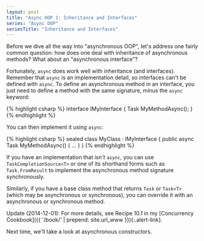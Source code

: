 ```yaml
---
layout: post
title: "Async OOP 1: Inheritance and Interfaces"
series: "Async OOP"
seriesTitle: "Inheritance and Interfaces"
---
```

Before we dive all the way into "asynchronous OOP", let's address one fairly common question: how does one deal with inheritance of asynchronous methods? What about an "asynchronous interface"?

Fortunately, `async` does work well with inheritance (and interfaces). Remember that `async` is an implementation detail, so interfaces can't be defined with `async`. To define an asynchronous method in an interface, you just need to define a method with the same signature, minus the `async` keyword:

{% highlight csharp %}
interface IMyInterface
{
  Task MyMethodAsync();
}
{% endhighlight %}

You can then implement it using `async`:

{% highlight csharp %}
sealed class MyClass : IMyInterface
{
  public async Task MyMethodAsync()
  {
    ...
  }
}
{% endhighlight %}

If you have an implementation that _isn't_ `async`, you can use `TaskCompletionSource<T>` or one of its shorthand forms such as `Task.FromResult` to implement the asynchronous method signature synchronously.

Similarly, if you have a base class method that returns `Task` or `Task<T>` (which may be asynchronous or synchronous), you can override it with an asynchronous or synchronous method.

<div class="alert alert-info" markdown="1">
<i class="fa fa-hand-o-right fa-2x pull-left"></i>

Update (2014-12-01): For more details, see Recipe 10.1 in my [Concurrency Cookbook]({{ '/book/' | prepend: site.url_www }}){:.alert-link}.
</div>

Next time, we'll take a look at asynchronous constructors.
